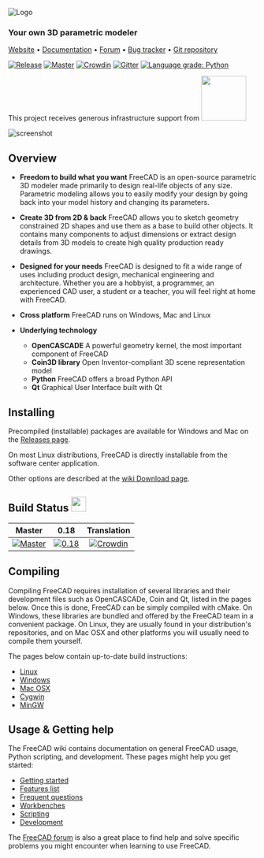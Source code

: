 ![Logo](https://www.freecadweb.org/images/logo.png)

### Your own 3D parametric modeler

[Website](https://www.freecadweb.org) • 
[Documentation](https://www.freecadweb.org/wiki/) •
[Forum](https://forum.freecadweb.org/) •
[Bug tracker](https://www.freecadweb.org/tracker/) •
[Git repository](https://github.com/FreeCAD/FreeCAD)


[![Release](https://img.shields.io/github/release/freecad/freecad.svg)](https://github.com/freecad/freecad/releases/latest) [![Master][freecad-master-status]][travis-branches] [![Crowdin](https://d322cqt584bo4o.cloudfront.net/freecad/localized.svg)](https://crowdin.com/project/freecad) [![Gitter](https://img.shields.io/gitter/room/freecad/freecad.svg)](https://gitter.im/freecad/freecad?utm_source=badge&utm_medium=badge&utm_campaign=pr-badge&utm_content=badge) [![Language grade: Python](https://img.shields.io/lgtm/grade/python/g/FreeCAD/FreeCAD.svg?logo=lgtm&logoWidth=18)](https://lgtm.com/projects/g/FreeCAD/FreeCAD/context:python)

<p>This project receives generous infrastructure support from
  <a href="https://www.digitalocean.com/">
    <img src="https://opensource.nyc3.cdn.digitaloceanspaces.com/attribution/assets/SVG/DO_Logo_horizontal_blue.svg" width="91px">
  </a>
</p>

![screenshot](http://www.freecadweb.org/wiki/images/thumb/7/72/Freecad016_screenshot1.jpg/800px-Freecad016_screenshot1.jpg)

Overview
--------

* **Freedom to build what you want**  FreeCAD is an open-source parametric 3D 
modeler made primarily to design real-life objects of any size. 
Parametric modeling allows you to easily modify your design by going back into 
your model history and changing its parameters. 

* **Create 3D from 2D & back** FreeCAD allows you to sketch geometry constrained
 2D shapes and use them as a base to build other objects. 
 It contains many components to adjust dimensions or extract design details from 
 3D models to create high quality production ready drawings.

* **Designed for your needs** FreeCAD is designed to fit a wide range of uses
 including product design, mechanical engineering and architecture. 
 Whether you are a hobbyist, a programmer, an experienced CAD user, 
 a student or a teacher, you will feel right at home with FreeCAD.

* **Cross platform** FreeCAD runs on Windows, Mac and Linux

* **Underlying technology**
    * **OpenCASCADE** A powerful geometry kernel, the most important component of FreeCAD
    * **Coin3D library** Open Inventor-compliant 3D scene representation model
    * **Python** FreeCAD offers a broad Python API
    * **Qt** Graphical User Interface built with Qt


Installing
----------

Precompiled (installable) packages are available for Windows and Mac on the
[Releases page](https://github.com/FreeCAD/FreeCAD/releases).

On most Linux distributions, FreeCAD is directly installable from the 
software center application.

Other options are described at the [wiki Download page](http://www.freecadweb.org/wiki/Download).

Build Status <img src="https://blog.travis-ci.com/images/travis-mascot-200px.png" height="30"/>
------------

| Master | 0.18 | Translation |
|:------:|:----:|:-----------:|
|[![Master][freecad-master-status]][travis-branches]|[![0.18][freecad-0.18-status]][travis-branches]|[![Crowdin](https://d322cqt584bo4o.cloudfront.net/freecad/localized.svg)](https://crowdin.com/project/freecad)|

[freecad-0.18-status]: https://travis-ci.org/FreeCAD/FreeCAD.svg?branch=releases/FreeCAD-0-18
[freecad-master-status]: https://travis-ci.org/FreeCAD/FreeCAD.svg?branch=master
[travis-branches]: https://travis-ci.org/FreeCAD/FreeCAD/branches
[travis-builds]: https://travis-ci.org/FreeCAD/FreeCAD/builds

Compiling
---------

Compiling FreeCAD requires installation of several libraries and their 
development files such as OpenCASCADe, Coin and Qt, listed in the 
pages below. Once this is done, FreeCAD can be simply compiled with 
cMake. On Windows, these libraries are bundled and offered by the 
FreeCAD team in a convenient package. On Linux, they are usually found 
in your distribution's repositories, and on Mac OSX and other platforms 
you will usually need to compile them yourself.

The pages below contain up-to-date build instructions:

- [Linux](http://www.freecadweb.org/wiki/CompileOnUnix)
- [Windows](http://www.freecadweb.org/wiki/CompileOnWindows)
- [Mac OSX](http://www.freecadweb.org/wiki/CompileOnMac)
- [Cygwin](http://www.freecadweb.org/wiki/CompileOnCygwin)
- [MinGW](http://www.freecadweb.org/wiki/CompileOnMinGW)

Usage & Getting help
--------------------

The FreeCAD wiki contains documentation on 
general FreeCAD usage, Python scripting, and development. These 
pages might help you get started:

- [Getting started](http://www.freecadweb.org/wiki/Getting_started)
- [Features list](http://www.freecadweb.org/wiki/Feature_list)
- [Frequent questions](http://www.freecadweb.org/wiki/FAQ)
- [Workbenches](http://www.freecadweb.org/wiki/Workbench_Concept)
- [Scripting](http://www.freecadweb.org/wiki/Power_users_hub)
- [Development](http://www.freecadweb.org/wiki/Developer_hub)

The [FreeCAD forum](http://forum.freecadweb.org) is also a great place
to find help and solve specific problems you might encounter when
learning to use FreeCAD.
